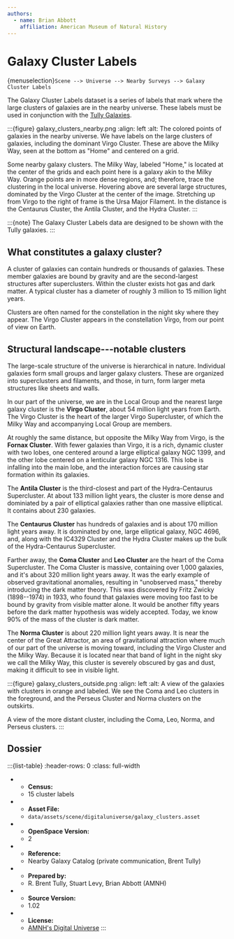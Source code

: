 ```yaml
---
authors:
  - name: Brian Abbott
    affiliation: American Museum of Natural History
---
```



# Galaxy Cluster Labels

{menuselection}`Scene --> Universe --> Nearby Surveys --> Galaxy Cluster Labels`


The Galaxy Cluster Labels dataset is a series of labels that mark where the large clusters of galaxies are in the nearby universe. These labels must be used in conjunction with the [Tully Galaxies](../tully-galaxies/index).


:::{figure} galaxy_clusters_nearby.png
:align: left
:alt: The colored points of galaxies in the nearby universe. We have labels on the large clusters of galaxies, including the dominant Virgo Cluster. These are above the Milky Way, seen at the bottom as "Home" and centered on a grid.

Some nearby galaxy clusters. The Milky Way, labeled "Home," is located at the center of the grids and each point here is a galaxy akin to the Milky Way. Orange points are in more dense regions, and; therefore, trace the clustering in the local universe. Hovering above are several large structures, dominated by the Virgo Cluster at the center of the image. Stretching up from Virgo to the right of frame is the Ursa Major Filament. In the distance is the Centaurus Cluster, the Antila Cluster, and the Hydra Cluster. 
:::



:::{note}
The Galaxy Cluster Labels data are designed to be shown with the Tully galaxies.
:::



## What constitutes a galaxy cluster?

A cluster of galaxies can contain hundreds or thousands of galaxies. These member galaxies are bound by gravity and are the second-largest structures after superclusters. Within the cluster exists hot gas and dark matter. A typical cluster has a diameter of roughly 3 million to 15 million light years.

Clusters are often named for the constellation in the night sky where they appear. The Virgo Cluster appears in the constellation Virgo, from our point of view on Earth.


## Structural landscape---notable clusters

The large-scale structure of the universe is hierarchical in nature. Individual galaxies form small groups and larger galaxy clusters. These are organized into superclusters and filaments, and those, in turn, form larger meta structures like sheets and walls.

In our part of the universe, we are in the Local Group and the nearest large galaxy cluster is the **Virgo Cluster**, about 54 million light years from Earth. The Virgo Cluster is the heart of the larger Virgo Supercluster, of which the Milky Way and accompanying Local Group are members.

At roughly the same distance, but opposite the Milky Way from Virgo, is the **Fornax Cluster**. With fewer galaxies than Virgo, it is a rich, dynamic cluster with two lobes, one centered around a large elliptical galaxy NGC 1399, and the other lobe centered on a lenticular galaxy NGC 1316. This lobe is infalling into the main lobe, and the interaction forces are causing star formation within its galaxies.

The **Antila Cluster** is the third-closest and part of the Hydra-Centaurus Supercluster. At about 133 million light years, the cluster is more dense and dominiated by a pair of elliptical galaxies rather than one massive elliptical. It contains about 230 galaxies.

The **Centaurus Cluster** has hundreds of galaxies and is about 170 million light years away. It is dominated by one, large elliptical galaxy, NGC 4696, and, along with the IC4329 Cluster and the Hydra Cluster makes up the bulk of the Hydra-Centaurus Supercluster.

Farther away, the **Coma Cluster** and **Leo Cluster** are the heart of the Coma Supercluster. The Coma Cluster is massive, containing over 1,000 galaxies, and it's about 320 million light years away. It was the early example of observed gravitational anomalies, resulting in "unobserved mass," thereby introducing the dark matter theory. This was discovered by Fritz Zwicky (1898--1974) in 1933, who found that galaxies were moving too fast to be bound by gravity from visible matter alone. It would be another fifty years before the dark matter hypothesis was widely accepted. Today, we know 90% of the mass of the cluster is dark matter. 

The **Norma Cluster** is about 220 million light years away. It is near the center of the Great Attractor, an area of gravitational attraction where much of our part of the universe is moving toward, including the Virgo Cluster and the Milky Way. Because it is located near that band of light in the night sky we call the Milky Way, this cluster is severely obscured by gas and dust, making it difficult to see in visible light.



:::{figure} galaxy_clusters_outside.png
:align: left
:alt: A view of the galaxies with clusters in orange and labeled. We see the Coma and Leo clusters in the foreground, and the Perseus Cluster and Norma clusters on the outskirts.

A view of the more distant cluster, including the Coma, Leo, Norma, and Perseus clusters. 
:::







## Dossier
:::{list-table}
:header-rows: 0
:class: full-width

* - **Census:**
  - 15 cluster labels
* - **Asset File:**
  - `data/assets/scene/digitaluniverse/galaxy_clusters.asset`
* - **OpenSpace Version:**
  - 2
* - **Reference:**
  - Nearby Galaxy Catalog (private communication, Brent Tully)
* - **Prepared by:**
  - R. Brent Tully, Stuart Levy, Brian Abbott (AMNH)
* - **Source Version:**
  - 1.02
* - **License:**
  - [AMNH's Digital Universe](https://www.amnh.org/research/hayden-planetarium/digital-universe/download/digital-universe-license)
:::